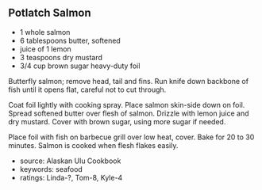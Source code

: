 Potlatch Salmon
---------------

- 1 whole salmon
- 6 tablespoons butter, softened
- juice of 1 lemon
- 3 teaspoons dry mustard
- 3/4 cup brown sugar
heavy-duty foil

Butterfly salmon; remove head, tail and fins.  Run knife down backbone
of fish until it opens flat, careful not to cut through.

Coat foil lightly with cooking spray.  Place salmon skin-side down on
foil.  Spread softened butter over flesh of salmon.  Drizzle with
lemon juice and dry mustard.  Cover with brown sugar, using more sugar
if needed.

Place foil with fish on barbecue grill over low heat, cover.  Bake for
20 to 30 minutes. Salmon is cooked when flesh flakes easily.

- source: Alaskan Ulu Cookbook
- keywords: seafood
- ratings: Linda-?, Tom-8, Kyle-4
